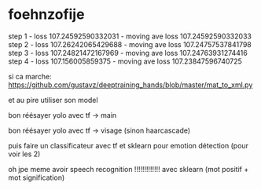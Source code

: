 # foehnzofije

step 1 - loss 107.24592590332031 - moving ave loss 107.24592590332033
step 2 - loss 107.26242065429688 - moving ave loss 107.24757537841798
step 3 - loss 107.24821472167969 - moving ave loss 107.24763931274416
step 4 - loss 107.156005859375 - moving ave loss 107.23847596740725

si ca marche: https://github.com/gustavz/deeptraining_hands/blob/master/mat_to_xml.py

et au pire utiliser son model

bon réésayer yolo avec tf -> main

bon réésayer yolo avec tf -> visage (sinon haarcascade)

puis faire un classificateur avec tf et sklearn pour emotion détection (pour voir les 2)

oh jpe meme avoir speech recognition !!!!!!!!!!!!! avec sklearn (mot positif + mot signification)

